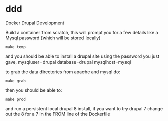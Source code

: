 ddd
===

Docker Drupal Development

Build a container from scratch, this will prompt you for a few details like a Mysql password (which will be stored locally)
```
make temp
```
and you should be able to install a drupal site using the password you just gave, mysqluser=drupal database=drupal mysqlhost=mysql

to grab the data directories from apache and mysql do:
```
make grab
```

then you should be able to:
```
make prod
```

and run a persistent local drupal 8 install, if you want to try drupal 7 change out the 8 for a 7 in the FROM line of the Dockerfile
